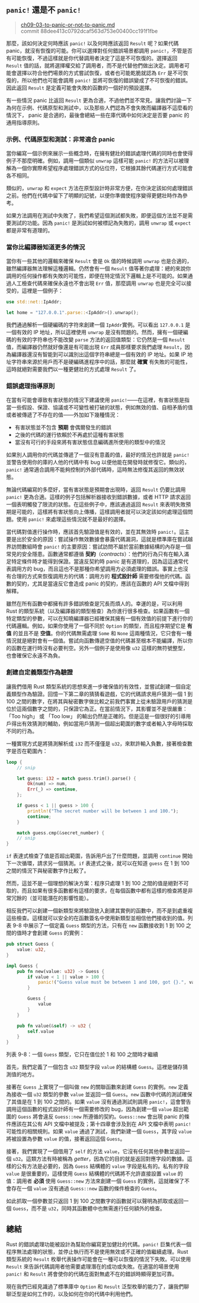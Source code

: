 ## `panic!` 還是不 `panic!`

> [ch09-03-to-panic-or-not-to-panic.md](https://github.com/rust-lang/book/blob/master/second-edition/src/ch09-03-to-panic-or-not-to-panic.md)
> <br>
> commit 88dee413c0792dcaf563d753e00400cc191f1fbe

那麼，該如何決定何時應該 `panic!` 以及何時應該返回 `Result` 呢？如果代碼 panic，就沒有恢復的可能。你可以選擇對任何錯誤場景都調用 `panic!`，不管是否有可能恢復，不過這樣就是你代替調用者決定了這是不可恢復的。選擇返回 `Result` 值的話，就將選擇權交給了調用者，而不是代替他們做出決定。調用者可能會選擇以符合他們場景的方式嘗試恢復，或者也可能乾脆就認為 `Err` 是不可恢復的，所以他們也可能會調用 `panic!` 並將可恢復的錯誤變成了不可恢復的錯誤。因此返回 `Result` 是定義可能會失敗的函數的一個好的預設選擇。

有一些情況 panic 比返回 `Result` 更為合適，不過他們並不常見。讓我們討論一下為何在示例、代碼原型和測試中，以及那些人們認為不會失敗而編譯器不這麼看的情況下， panic 是合適的，最後會總結一些在庫代碼中如何決定是否要 panic 的通用指導原則。

### 示例、代碼原型和測試：非常適合 panic

當你編寫一個示例來展示一些概念時，在擁有健壯的錯誤處理代碼的同時也會使得例子不那麼明確。例如，調用一個類似 `unwrap` 這樣可能 `panic!` 的方法可以被理解為一個你實際希望程序處理錯誤方式的佔位符，它根據其餘代碼運行方式可能會各不相同。

類似的，`unwrap` 和 `expect` 方法在原型設計時非常方便，在你決定該如何處理錯誤之前。他們在代碼中留下了明顯的記號，以便你準備使程序變得更健壯時作為參考。

如果方法調用在測試中失敗了，我們希望這個測試都失敗，即便這個方法並不是需要測試的功能。因為 `panic!` 是測試如何被標記為失敗的，調用 `unwrap` 或 `expect` 都是非常有道理的。

### 當你比編譯器知道更多的情況

當你有一些其他的邏輯來確保 `Result` 會是 `Ok` 值的時候調用 `unwrap` 也是合適的，雖然編譯器無法理解這種邏輯。仍然會有一個 `Result` 值等著你處理：總的來說你調用的任何操作都有失敗的可能性，即便在特定情況下邏輯上是不可能的。如果通過人工檢查代碼來確保永遠也不會出現 `Err` 值，那麼調用 `unwrap` 也是完全可以接受的，這裡是一個例子：

```rust
use std::net::IpAddr;

let home = "127.0.0.1".parse::<IpAddr>().unwrap();
```

我們通過解析一個硬編碼的字符來創建一個 `IpAddr`實例。可以看出 `127.0.0.1` 是一個有效的 IP 地址，所以這裡使用 `unwrap` 是沒有問題的。然而，擁有一個硬編碼的有效的字符串也不能改變 `parse` 方法的返回值類型：它仍然是一個 `Result` 值，而編譯器仍然就好像還是有可能出現 `Err` 成員那樣要求我們處理 `Result`，因為編譯器還沒有智能到可以識別出這個字符串總是一個有效的 IP 地址。如果 IP 地址字符串來源於用戶而不是硬編碼進程序中的話，那麼就 **確實** 有失敗的可能性，這時就絕對需要我們以一種更健壯的方式處理 `Result` 了。

### 錯誤處理指導原則

在當有可能會導致有害狀態的情況下建議使用 `panic!`——在這裡，有害狀態是指當一些假設、保證、協議或不可變性被打破的狀態，例如無效的值、自相矛盾的值或者被傳遞了不存在的值——外加如下幾種情況：

* 有害狀態並不包含 **預期** 會偶爾發生的錯誤
* 之後的代碼的運行依賴於不再處於這種有害狀態
* 當沒有可行的手段來將有害狀態信息編碼進所使用的類型中的情況

如果別人調用你的代碼並傳遞了一個沒有意義的值，最好的情況也許就是 `panic!` 並警告使用你的庫的人他的代碼中有 bug 以便他能在開發時就修復它。類似的，`panic!` 通常適合調用不能夠控制的外部代碼時，這時無法修復其返回的無效狀態。

無論代碼編寫的多麼好，當有害狀態是預期會出現時，返回 `Result` 仍要比調用 `panic!` 更為合適。這樣的例子包括解析器接收到錯誤數據，或者 HTTP 請求返回一個表明觸發了限流的狀態。在這些例子中，應該通過返回 `Result` 來表明失敗預期是可能的，這樣將有害狀態向上傳播，這樣調用者就可以決定該如何處理這個問題。使用 `panic!` 來處理這些情況就不是最好的選擇。

當代碼對值進行操作時，應該首先驗證值是有效的，並在其無效時 `panic!`。這主要是出於安全的原因：嘗試操作無效數據會暴露代碼漏洞，這就是標準庫在嘗試越界訪問數組時會 `panic!` 的主要原因：嘗試訪問不屬於當前數據結構的內存是一個常見的安全隱患。函數通常都遵循 **契約**（*contracts*）：他們的行為只有在輸入滿足特定條件時才能得到保證。當違反契約時 panic 是有道理的，因為這這通常代表調用方的 bug，而且這也不是那種你希望調用方必須處理的錯誤。事實上也沒有合理的方式來恢復調用方的代碼：調用方的 **程式設計師** 需要修復他的代碼。函數的契約，尤其是當違反它會造成 panic 的契約，應該在函數的 API 文檔中得到解釋。

雖然在所有函數中都擁有許多錯誤檢查是冗長而煩人的。幸運的是，可以利用 Rust 的類型系統（以及編譯器的類型檢查）為你進行很多檢查。如果函數有一個特定類型的參數，可以在知曉編譯器已經確保其擁有一個有效值的前提下進行你的代碼邏輯。例如，如果你使用了一個不同於 `Option` 的類型，而且程序期望它是 **有值** 的並且不是 **空值**。你的代碼無需處理 `Some` 和 `None` 這兩種情況，它只會有一種情況就是絕對會有一個值。嘗試向函數傳遞空值的代碼甚至根本不能編譯，所以你的函數在運行時沒有必要判空。另外一個例子是使用像 `u32` 這樣的無符號整型，也會確保它永遠不為負。

### 創建自定義類型作為驗證

讓我們借用 Rust 類型系統的思想來進一步確保值的有效性，並嘗試創建一個自定義類型作為驗證。回憶一下第二章的猜猜看遊戲，它的代碼請求用戶猜測一個 1 到 100 之間的數字，在將其與秘密數字做比較之前我們事實上從未驗證用戶的猜測是位於這兩個數字之間的，只保證它為正。在當前情況下，其影響並不是很嚴重：「Too high」 或 「Too low」 的輸出仍然是正確的。但是這是一個很好的引導用戶得出有效猜測的輔助，例如當用戶猜測一個超出範圍的數字或者輸入字母時採取不同的行為。

一種實現方式是將猜測解析成 `i32` 而不僅僅是 `u32`，來默許輸入負數，接著檢查數字是否在範圍內：

```rust
loop {
    // snip

    let guess: i32 = match guess.trim().parse() {
        Ok(num) => num,
        Err(_) => continue,
    };

    if guess < 1 || guess > 100 {
        println!("The secret number will be between 1 and 100.");
        continue;
    }

    match guess.cmp(&secret_number) {
    // snip
}
```

`if` 表達式檢查了值是否超出範圍，告訴用戶出了什麼問題，並調用 `continue` 開始下一次循環，請求另一個猜測。`if` 表達式之後，就可以在知道 `guess` 在 1 到 100 之間的情況下與秘密數字作比較了。

然而，這並不是一個理想的解決方案：程序只處理 1 到 100 之間的值是絕對不可取的，而且如果有很多函數都有這樣的要求，在每個函數中都有這樣的檢查將是非常冗餘的（並可能潛在的影響性能）。

相反我們可以創建一個新類型來將驗證放入創建其實例的函數中，而不是到處重複這些檢查。這樣就可以安全的在函數簽名中使用新類型並相信他們接收到的值。列表 9-8 中展示了一個定義 `Guess` 類型的方法，只有在 `new` 函數接收到 1 到 100 之間的值時才會創建 `Guess` 的實例：

```rust
pub struct Guess {
    value: u32,
}

impl Guess {
    pub fn new(value: u32) -> Guess {
        if value < 1 || value > 100 {
            panic!("Guess value must be between 1 and 100, got {}.", value);
        }

        Guess {
            value
        }
    }

    pub fn value(&self) -> u32 {
        self.value
    }
}
```

<span class="caption">列表 9-8：一個 `Guess` 類型，它只在值位於 1 和 100 之間時才繼續</span>

首先，我們定義了一個包含 `u32` 類型字段 `value` 的結構體 `Guess`。這裡是儲存猜測值的地方。

接著在 `Guess` 上實現了一個叫做 `new` 的關聯函數來創建 `Guess` 的實例。`new` 定義為接收一個 `u32` 類型的參數 `value` 並返回一個 `Guess`。`new` 函數中代碼的測試確保了其值是在 1 到 100 之間的。如果 `value` 沒有通過測試則調用 `panic!`，這會警告調用這個函數的程式設計師有一個需要修改的 bug，因為創建一個 `value` 超出範圍的 `Guess` 將會違反 `Guess::new` 所遵循的契約。`Guess::new` 會出現 panic 的條件應該在其公有 API 文檔中被提及；第十四章會涉及到在 API 文檔中表明 `panic!` 可能性的相關規則。如果 `value` 通過了測試，我們新建一個 `Guess`，其字段 `value` 將被設置為參數 `value` 的值，接著返回這個 `Guess`。

接著，我們實現了一個借用了 `self` 的方法 `value`，它沒有任何其他參數並返回一個 `u32`。這類方法有時被稱為 *getter*，因為它的目的就是返回對應字段的數據。這樣的公有方法是必要的，因為 `Guess` 結構體的 `value` 字段是私有的。私有的字段 `value` 是很重要的，這樣使用 `Guess` 結構體的代碼將不允許直接設置 `value` 的值：調用者 **必須** 使用 `Guess::new` 方法來創建一個 `Guess` 的實例，這就確保了不會存在一個 `value` 沒有通過 `Guess::new` 函數的條件檢查的 `Guess`。

如此抓取一個參數並只返回 1 到 100 之間數字的函數就可以聲明為抓取或返回一個 `Guess`，而不是 `u32`，同時其函數體中也無需進行任何額外的檢查。

## 總結

Rust 的錯誤處理功能被設計為幫助你編寫更加健壯的代碼。`panic!` 巨集代表一個程序無法處理的狀態，並停止執行而不是使用無效或不正確的值繼續處理。Rust 類型系統的 `Result` 枚舉代表操作可能會在一種可以恢復的情況下失敗。可以使用 `Result` 來告訴代碼調用者他需要處理潛在的成功或失敗。在適當的場景使用 `panic!` 和 `Result` 將會使你的代碼在面對無處不在的錯誤時顯得更加可靠。

現在我們已經見識過了標準庫中 `Option` 和 `Result` 泛型枚舉的能力了，讓我們聊聊泛型是如何工作的，以及如何在你的代碼中利用他們。
